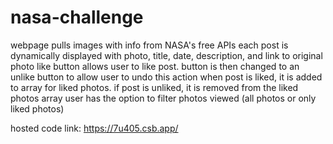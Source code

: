 # nasa-challenge

webpage pulls images with info from NASA's free APIs
each post is dynamically displayed with photo, title, date, description, and link to original photo
like button allows user to like post. button is then changed to an unlike button to allow user to undo this action
when post is liked, it is added to array for liked photos. if post is unliked, it is removed from the liked photos array
user has the option to filter photos viewed (all photos or only liked photos)

hosted code link: https://7u405.csb.app/
